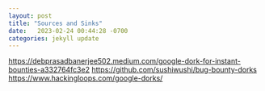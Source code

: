 ```yaml
---
layout: post
title: "Sources and Sinks"
date:   2023-02-24 00:44:28 -0700
categories: jekyll update
---
```

https://debprasadbanerjee502.medium.com/google-dork-for-instant-bounties-a332764fc3e2
https://github.com/sushiwushi/bug-bounty-dorks
https://www.hackingloops.com/google-dorks/